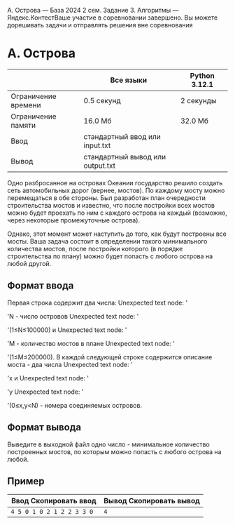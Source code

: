 A. Острова — База 2024 2 сем. Задание 3. Алгоритмы — Яндекс.КонтестВаше участие в соревновании завершено. Вы можете дорешивать задачи и отправлять решения вне соревнования

# A. Острова

|                     | Все языки                        | Python 3.12.1 |
| ------------------- | -------------------------------- | --------------- |
| Ограничение времени | 0.5 секунд                      | 2 секунды       |
| Ограничение памяти  | 16.0 Мб                         | 32.0 Мб        |
| Ввод                | стандартный ввод или input.txt   |                 |
| Вывод               | стандартный вывод или output.txt |                 |

Одно разбросанное на островах Океании государство решило создать сеть автомобильных дорог (вернее, мостов). По каждому мосту можно перемещаться в обе стороны. Был разработан план очередности строительства мостов и известно, что после постройки всех мостов можно будет проехать по ним с каждого острова на каждый (возможно, через некоторые промежуточные острова).

Однако, этот момент может наступить до того, как будут построены все мосты. Ваша задача состоит в определении такого минимального количества мостов, после постройки которого (в порядке строительства по плану) можно будет попасть с любого острова на любой другой.

## Формат ввода

Первая строка содержит два числа: Unexpected text node: '

'N - число островов Unexpected text node: '

'(1≤N≤100000) и Unexpected text node: '

'M - количество мостов в плане Unexpected text node: '

'(1≤M≤200000). В каждой следующей строке содержится описание моста - два числа Unexpected text node: '

'x и Unexpected text node: '

'y Unexpected text node: '

'(0≤x,y\<N) - номера соединяемых островов.

## Формат вывода

Выведите в выходной файл одно число - минимальное количество построенных мостов, по которым можно попасть с любого острова на любой.

## Пример

| Ввод Скопировать ввод      | Вывод Скопировать вывод |
| -------------------------- | ----------------------- |
| `4 5 0 1 0 2 1 2 2 3 3 0 ` | `4 `                    |
